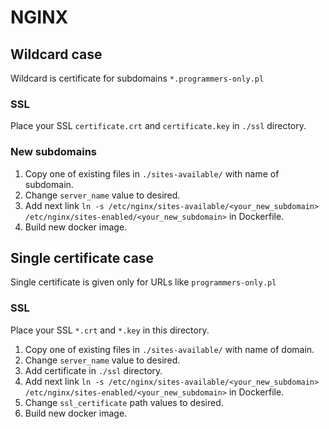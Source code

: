 # NGINX
## Wildcard case
Wildcard is certificate for subdomains ```*.programmers-only.pl```

### SSL

Place your SSL ```certificate.crt``` and ```certificate.key``` in ```./ssl``` directory.

### New subdomains

1. Copy one of existing files in ```./sites-available/``` with name of subdomain.
2. Change ```server_name``` value to desired.
3. Add next link ```ln -s /etc/nginx/sites-available/<your_new_subdomain> /etc/nginx/sites-enabled/<your_new_subdomain>``` in Dockerfile.
4. Build new docker image.

## Single certificate case
Single certificate is given only for URLs like ```programmers-only.pl```

### SSL

Place your SSL ```*.crt``` and ```*.key``` in this directory.

1. Copy one of existing files in ```./sites-available/``` with name of domain.
2. Change ```server_name``` value to desired.
3. Add certificate in ```./ssl``` directory.
4. Add next link ```ln -s /etc/nginx/sites-available/<your_new_subdomain> /etc/nginx/sites-enabled/<your_new_subdomain>``` in Dockerfile.
5. Change ```ssl_certificate``` path values to desired.
4. Build new docker image.
